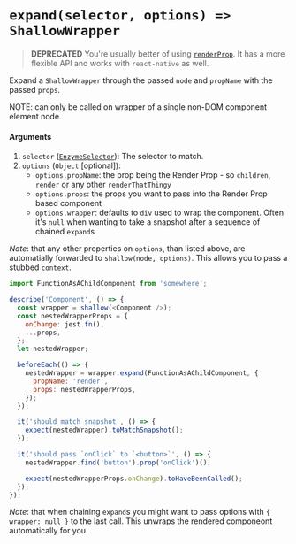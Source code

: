 # `expand(selector, options) => ShallowWrapper`

> **DEPRECATED** You're usually better of using [`renderProp`](../render-prop/render-prop.md). It has a more flexible API and works with `react-native` as well.

Expand a `ShallowWrapper` through the passed `node` and `propName` with the passed `props`.

NOTE: can only be called on wrapper of a single non-DOM component element node.

#### Arguments

1.  `selector` ([`EnzymeSelector`](../selector.md)): The selector to match.
2.  `options` (`Object` [optional]):
    * `options.propName`: the prop being the Render Prop - so `children`, `render` or any other `renderThatThingy`
    * `options.props`: the props you want to pass into the Render Prop based component
    * `options.wrapper`: defaults to `div` used to wrap the component. Often it's `null` when wanting to take a snapshot after a sequence of chained `expand`s

_Note_: that any other properties on `options`, than listed above, are automatially forwarded to `shallow(node, options)`. This allows you to pass a stubbed `context`.

```js
import FunctionAsAChildComponent from 'somewhere';

describe('Component', () => {
  const wrapper = shallow(<Component />);
  const nestedWrapperProps = {
    onChange: jest.fn(),
    ...props,
  };
  let nestedWrapper;

  beforeEach(() => {
    nestedWrapper = wrapper.expand(FunctionAsAChildComponent, {
      propName: 'render',
      props: nestedWrapperProps,
    });
  });

  it('should match snapshot', () => {
    expect(nestedWrapper).toMatchSnapshot();
  });

  it('should pass `onClick` to `<button>`', () => {
    nestedWrapper.find('button').prop('onClick')();

    expect(nestedWrapperProps.onChange).toHaveBeenCalled();
  });
});
```

_Note_: that when chaining `expand`s you might want to pass options with `{ wrapper: null }` to the last call. This unwraps the rendered componeont automatically for you.
